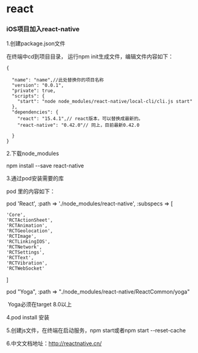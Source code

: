 # react   
### iOS项目加入react-native      

1.创建package.json文件       

在终端中cd到项目目录， 运行npm init生成文件，编辑文件内容如下：   
<pre><code>{
 
  "name": "name",//此处替换你的项目名称
  "version": "0.0.1",
  "private": true,
  "scripts": {
    "start": "node node_modules/react-native/local-cli/cli.js start"
  },
  "dependencies": {
    "react": "15.4.1",// react版本，可以替换成最新的。 
    "react-native": "0.42.0"// 同上，目前最新0.42.0 
    
  } 
}
</code></pre>


2.下载node_modules

npm install --save react-native 

3.通过pod安装需要的库 

pod 里的内容如下：

pod 'React', :path => './node_modules/react-native', :subspecs => [

    'Core',
    'RCTActionSheet',
    'RCTAnimation',
    'RCTGeolocation',
    'RCTImage',
    'RCTLinkingIOS',
    'RCTNetwork',
    'RCTSettings',
    'RCTText',
    'RCTVibration',
    'RCTWebSocket'
    
  ]
 
  pod "Yoga", :path => "./node_modules/react-native/ReactCommon/yoga"
  
  Yoga必须在target 8.0以上
  
4.pod install 安装     

5.创建js文件，在终端在启动服务，npm start或者npm start --reset-cache

6.中文文档地址：http://reactnative.cn/



